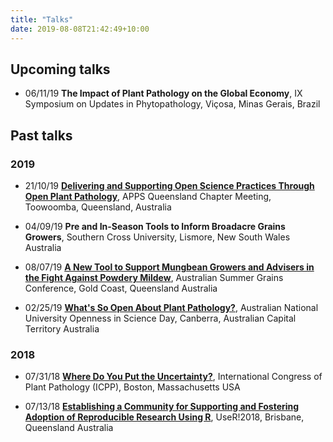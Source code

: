 ```yaml
---
title: "Talks"
date: 2019-08-08T21:42:49+10:00
---
```


## Upcoming talks

* 06/11/19 **The Impact of Plant Pathology on the Global Economy**, IX Symposium on Updates in Phytopathology, Viçosa, Minas Gerais, Brazil

## Past talks

### 2019

* 21/10/19 **[Delivering and Supporting Open Science Practices Through Open Plant Pathology](https://speakerdeck.com/adamhsparks/delivering-and-supporting-open-science-practices-through-open-plant-pathology)**, APPS Queensland Chapter Meeting, Toowoomba, Queensland, Australia
  
 * 04/09/19 **Pre and In-Season Tools to Inform Broadacre Grains Growers**, Southern Cross University, Lismore, New South Wales Australia

 * 08/07/19 **[A New Tool to Support Mungbean Growers and Advisers in the Fight Against Powdery Mildew](https://speakerdeck.com/adamhsparks/a-new-tool-to-support-mungbean-growers-and-advisers-in-the-fight-against-powdery-mildew)**, Australian Summer Grains Conference, Gold Coast, Queensland Australia
 
 * 02/25/19 **[What's So Open About Plant Pathology?](https://speakerdeck.com/adamhsparks/whats-so-open-about-plant-pathology)**, Australian National University Openness in Science Day, Canberra, Australian Capital Territory Australia

### 2018

* 07/31/18 **[Where Do You Put the Uncertainty?](https://speakerdeck.com/adamhsparks/upscaling-models-downscaling-data-or-the-right-model-for-the-right-scale-of-application)**, International Congress of Plant Pathology (ICPP), Boston, Massachusetts USA

* 07/13/18 **[Establishing a Community for Supporting and Fostering Adoption of Reproducible Research Using R](https://speakerdeck.com/adamhsparks/establishing-a-community-for-supporting-and-fostering-adoption-of-reproducible-research-using-r)**, UseR!2018, Brisbane, Queensland Australia
